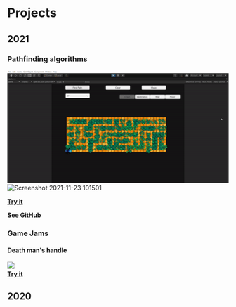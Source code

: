 # Projects
## 2021
### Pathfinding algorithms

![](https://github.com/XavierMorin/Projects/blob/main/ezgif.com-gif-maker.gif)
<br />
![Screenshot 2021-11-23 101501](https://user-images.githubusercontent.com/56797234/143051750-f7a9bde3-b767-40da-82a8-84656c33672f.png)

[**Try it**]()

[**See GitHub**]()




### Game Jams
#### Death man's handle
![](https://github.com/XavierMorin/Projects/blob/main/ezgif.com-gif-maker%20(1).gif)
<br />
[**Try it**](https://whiskey-bar.itch.io/dead-mans-handle)


## 2020

